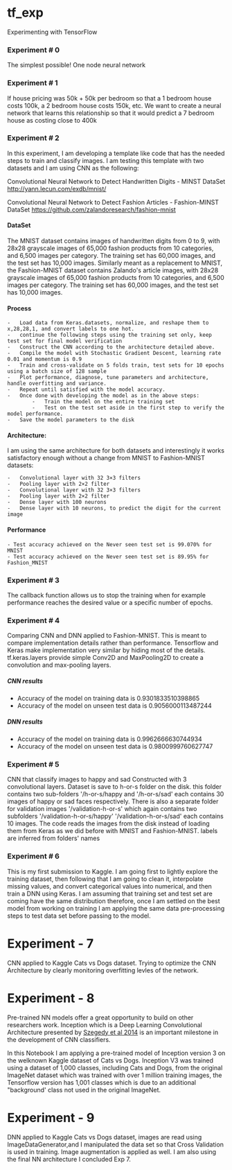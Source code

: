 # tf_exp
Experimenting with TensorFlow

### Experiment # 0

The simplest possible! One node neural network

### Experiment # 1

If house pricing was 50k + 50k per bedroom so that a 1 bedroom house costs 100k,
a 2 bedroom house costs 150k, etc. We want to create a neural network that learns this relationship
so that it would predict a 7 bedroom house as costing close to 400k

### Experiment # 2
In this experiment, I am developing a template like code that has the needed steps to train and classify images. 
I am testing this template with two datasets and I am using CNN as the following:

Convolutional Neural Network to Detect Handwritten Digits - MINST DataSet 
http://yann.lecun.com/exdb/mnist/ 

Convolutional Neural Network to Detect Fashion Articles - Fashion-MINST DataSet https://github.com/zalandoresearch/fashion-mnist

#### DataSet
The MNIST dataset contains images of handwritten digits from 0 to 9, with 28x28 grayscale images of 65,000 fashion products from 10 categories, and 6,500 images per category. The training set has 60,000 images, and the test set has 10,000 images.
Similarly meant as a replacement to MNIST, the Fashion-MNIST dataset contains Zalando's article images, with 28x28 grayscale images of 65,000 fashion products from 10 categories, and 6,500 images per category. The training set has 60,000 images, and the test set has 10,000 images. 

#### Process
    -   Load data from Keras.datasets, normalize, and reshape them to x,28,28,1, and convert labels to one hot.
    -   continue the following steps using the training set only, keep test set for final model verification
    -   Construct the CNN according to the architecture detailed above.
    -   Compile the model with Stochastic Gradient Descent, learning rate 0.01 and momentum is 0.9
    -   Train and cross-validate on 5 folds train, test sets for 10 epochs using a batch size of 128 sample
    -   Plot performance, diagnose, tune parameters and architecture, handle overfitting and variance.
    -   Repeat until satisfied with the model accuracy.
    -   Once done with developing the model as in the above steps:
            -   Train the model on the entire training set
            -   Test on the test set aside in the first step to verify the model performance.
    -   Save the model parameters to the disk

#### Architecture:
I am using the same architecture for both datasets and interestingly it works satisfactory enough without a change from MNIST to Fashion-MNIST datasets:

    -   Convolutional layer with 32 3×3 filters
    -   Pooling layer with 2×2 filter
    -   Convolutional layer with 32 3×3 filters
    -   Pooling layer with 2×2 filter
    -   Dense layer with 100 neurons
    -   Dense layer with 10 neurons, to predict the digit for the current image

#### Performance
    - Test accuracy achieved on the Never seen test set is 99.070% for MNIST
    - Test accuracy achieved on the Never seen test set is 89.95% for Fashion_MNIST

### Experiment # 3
The callback function allows us to stop the training when for example performance
reaches the desired value or a specific number of epochs.

### Experiment # 4
Comparing CNN and DNN applied to Fashion-MNIST. This is meant to compare implementation details rather than performance.
Tensorflow and Keras make implementation very similar by hiding most of the details. tf.keras.layers provide simple Conv2D and MaxPooling2D to create a convolution and max-pooling layers.
##### CNN results
-   Accuracy of the model on training data is 0.9301833510398865
-   Accuracy of the model on unseen test data is 0.9056000113487244
##### DNN results
-   Accuracy of the model on training data is 0.9962666630744934
-   Accuracy of the model on unseen test data is 0.9800999760627747


### Experiment # 5
CNN that classify images to happy and sad Constructed with 3 convolutional layers.
Dataset is save to h-or-s folder on the disk. this folder contains two sub-folders '/h-or-s/happy and '/h-or-s/sad' each contains 30 images of happy or sad faces respectively.
There is also a separate folder for validation images '/validation-h-or-s' which again contains two subfolders '/validation-h-or-s/happy' '/validation-h-or-s/sad' each contains 10 images.
The code reads the images from the disk instead of loading them from Keras as we did before with MNIST and Fashion-MNIST. 
labels are inferred from folders' names

### Experiment # 6
This is my first submission to Kaggle. I am going first to lightly explore the training dataset, then following that I am going to clean it, interpolate missing values, and convert categorical
values into numerical, and then train a DNN using Keras.
I am assuming that training set and test set are coming have the same distribution therefore, once I am settled on the best model from working on training I am applying the same data pre-processing steps to test data set before passing to the model.

# Experiment - 7
CNN applied to Kaggle Cats vs Dogs dataset. Trying to optimize the CNN Architecture by clearly monitoring overfitting 
levles of the network.

# Experiment - 8
Pre-trained NN models offer a great opportunity to build on other researchers work.
Inception which is a Deep Learning Convolutional Architecture presented by 
[Szegedy et al 2014](http://https://arxiv.org/abs/1409.4842) is an important milestone in the development of CNN 
classifiers.

In this Notebook I am applying a pre-trained model of Inception version 3 on the welknown Kaggle dataset of Cats vs Dogs. 
Inception V3 was trained using a dataset of 1,000 classes, including Cats and Dogs, from the original ImageNet dataset 
which was trained with over 1 million training images, the Tensorflow version has 1,001 classes which is due to 
an additional "background' class not used in the original ImageNet.

# Experiment - 9
DNN applied to Kaggle Cats vs Dogs dataset, images are read using ImageDataGenerator,and I manipulated the data set 
so that Cross Validation is used in training.
Image augmentation is applied as well. I am also using the final NN architecture I concluded Exp 7. 


